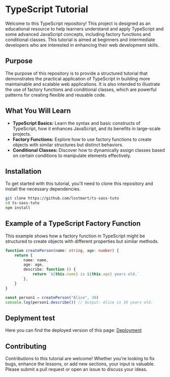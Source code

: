 # TypeScript Tutorial

Welcome to this TypeScript repository! This project is designed as an educational resource to help learners understand and apply TypeScript and some advanced JavaScript concepts, including factory functions and conditional classes. This tutorial is aimed at beginners and intermediate developers who are interested in enhancing their web development skills.

## Purpose

The purpose of this repository is to provide a structured tutorial that demonstrates the practical application of TypeScript in building more maintainable and scalable web applications. It is also intended to illustrate the use of factory functions and conditional classes, which are powerful patterns for creating flexible and reusable code.

## What You Will Learn

- **TypeScript Basics:** Learn the syntax and basic constructs of TypeScript, how it enhances JavaScript, and its benefits in large-scale projects.
- **Factory Functions:** Explore how to use factory functions to create objects with similar structures but distinct behaviors.
- **Conditional Classes:** Discover how to dynamically assign classes based on certain conditions to manipulate elements effectively.

## Installation

To get started with this tutorial, you'll need to clone this repository and install the necessary dependencies.

```bash
git clone https://github.com/lostmart/ts-sass-tuto
cd ts-sass-tuto
npm install
```

## Example of a TypeScript Factory Function

This example shows how a factory function in TypeScript might be structured to create objects with different properties but similar methods.

```typescript
function createPerson(name: string, age: number) {
	return {
		name: name,
		age: age,
		describe: function () {
			return `${this.name} is ${this.age} years old.`
		},
	}
}

const person1 = createPerson("Alice", 30)
console.log(person1.describe()) // Output: Alice is 30 years old.
```

## Deplyment test

Here you can find the deployed version of this page:
[Deployment](https://lostmart.github.io/ts-sass-tuto/public/)

## Contributing

Contributions to this tutorial are welcome! Whether you're looking to fix bugs, enhance the lessons, or add new sections, your input is valuable. Please submit a pull request or open an issue to discuss your ideas.
